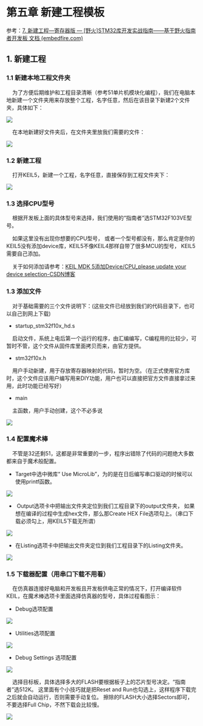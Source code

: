 # 第五章 新建工程模板

  参考：[7. 新建工程—寄存器版 — [野火]STM32库开发实战指南——基于野火指南者开发板 文档 (embedfire.com)](https://doc.embedfire.com/mcu/stm32/f103zhinanzhe/std/zh/latest/book/Newproject_register.html)

## 1. 新建工程

### 1.1 新建本地工程文件夹

    为了方便后期维护和工程目录清晰（参考51单片机模块化编程），我们在电脑本地新建一个文件夹用来存放整个工程，名字任意，然后在该目录下新建2个文件夹，具体如下：

![](https://doc.embedfire.com/mcu/stm32/f103zhinanzhe/std/zh/latest/_images/Newpro016.png)

    在本地新建好文件夹后，在文件夹里放我们需要的文件：

![](https://doc.embedfire.com/mcu/stm32/f103zhinanzhe/std/zh/latest/_images/Newpro021.png)

### 1.2 新建工程

    打开KEIL5，新建一个工程，名字任意，直接保存到工程文件夹下：

![](https://doc.embedfire.com/mcu/stm32/f103zhinanzhe/std/zh/latest/_images/Newpro0031.jpeg)

### 1.3 选择CPU型号

    根据开发板上面的具体型号来选择，我们使用的“指南者”选STM32F103VE型号。

    如果这里没有出现你想要的CPU型号， 或者一个型号都没有，那么肯定是你的KEIL5没有添加device库，KEIL5不像KEIL4那样自带了很多MCU的型号， KEIL5需要自己添加。

    关于如何添加请参考：[KEIL MDK 5添加Device/CPU_please update your device selection-CSDN博客](https://blog.csdn.net/peakguy/article/details/52024494)

### 1.3 添加文件

    对于基础需要的三个文件说明下：(这些文件已经放到我们的代码目录下，也可以自己到网上下载)

- startup_stm32f10x_hd.s

    启动文件，系统上电后第一个运行的程序，由汇编编写，C编程用的比较少，可暂时不管，这个文件从固件库里面拷贝而来，由官方提供。

- stm32f10x.h

    用户手动新建，用于存放寄存器映射的代码，暂时为空。（在正式使用官方库时，这个文件应该用户编写用来DIY功能，用户也可以直接把官方文件直接拿过来用，此时功能已经写好）

- main

    主函数，用户手动创建，这个不必多说

![](https://doc.embedfire.com/mcu/stm32/f103zhinanzhe/std/zh/latest/_images/Newpro0061.png)

### 1.4 配置魔术棒

    不管是32还剩51，这都是非常重要的一步，程序出错除了代码的问题绝大多数都来自于魔术般配置。

- Target中选中微库“ Use MicroLib”，为的是在日后编写串口驱动的时候可以使用printf函数。 

![](https://doc.embedfire.com/mcu/stm32/f103zhinanzhe/std/zh/latest/_images/Newpro007.jpeg)

-  Output选项卡中把输出文件夹定位到我们工程目录下的output文件夹， 如果想在编译的过程中生成hex文件，那么那Create HEX File选项勾上。（串口下载必须勾上，用KEIL5下载无所谓）

![](https://doc.embedfire.com/mcu/stm32/f103zhinanzhe/std/zh/latest/_images/Newpro008.jpeg)

- 在Listing选项卡中把输出文件夹定位到我们工程目录下的Listing文件夹。

![](https://doc.embedfire.com/mcu/stm32/f103zhinanzhe/std/zh/latest/_images/Newpro0091.png)

### 1.5 下载器配置（用串口下载不用看）

    在仿真器连接好电脑和开发板且开发板供电正常的情况下，打开编译软件KEIL，在魔术棒选项卡里面选择仿真器的型号，具体过程看图示：

- Debug选项配置

![](https://doc.embedfire.com/mcu/stm32/f103zhinanzhe/std/zh/latest/_images/Newpro0101.png)

- Utilities选项配置

![](https://doc.embedfire.com/mcu/stm32/f103zhinanzhe/std/zh/latest/_images/Newpro0111.png)

- Debug Settings 选项配置

![](https://doc.embedfire.com/mcu/stm32/f103zhinanzhe/std/zh/latest/_images/Newpro0121.png)

    选择目标板，具体选择多大的FLASH要根据板子上的芯片型号决定。“指南者”选512K。 这里面有个小技巧就是把Reset and Run也勾选上，这样程序下载完之后就会自动运行，否则需要手动复位。 擦除的FLASH大小选择Sectors即可，不要选择Full Chip，不然下载会比较慢。

![](https://doc.embedfire.com/mcu/stm32/f103zhinanzhe/std/zh/latest/_images/Newpro0131.png)
